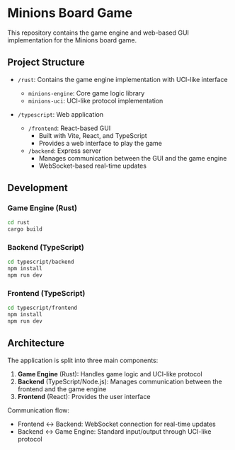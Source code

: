 # Minions Board Game

This repository contains the game engine and web-based GUI implementation for the Minions board game.

## Project Structure

- `/rust`: Contains the game engine implementation with UCI-like interface
  - `minions-engine`: Core game logic library
  - `minions-uci`: UCI-like protocol implementation

- `/typescript`: Web application
  - `/frontend`: React-based GUI
    - Built with Vite, React, and TypeScript
    - Provides a web interface to play the game
  - `/backend`: Express server
    - Manages communication between the GUI and the game engine
    - WebSocket-based real-time updates

## Development

### Game Engine (Rust)
```bash
cd rust
cargo build
```

### Backend (TypeScript)
```bash
cd typescript/backend
npm install
npm run dev
```

### Frontend (TypeScript)
```bash
cd typescript/frontend
npm install
npm run dev
```

## Architecture

The application is split into three main components:

1. **Game Engine** (Rust): Handles game logic and UCI-like protocol
2. **Backend** (TypeScript/Node.js): Manages communication between the frontend and the game engine
3. **Frontend** (React): Provides the user interface

Communication flow:
- Frontend ↔ Backend: WebSocket connection for real-time updates
- Backend ↔ Game Engine: Standard input/output through UCI-like protocol

